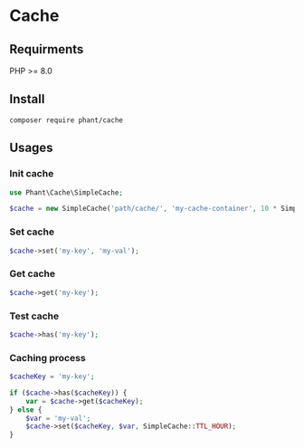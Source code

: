 # Cache

## Requirments

PHP >= 8.0


## Install

`composer require phant/cache`

## Usages

### Init cache

```php
use Phant\Cache\SimpleCache;

$cache = new SimpleCache('path/cache/', 'my-cache-container', 10 * SimpleCache::TTL_MINUTE);
```

### Set cache

```php
$cache->set('my-key', 'my-val');
```

### Get cache

```php
$cache->get('my-key');
```

### Test cache

```php
$cache->has('my-key');
```

### Caching process

```php
$cacheKey = 'my-key';

if ($cache->has($cacheKey)) {
	var = $cache->get($cacheKey);
} else {
	$var = 'my-val';
	$cache->set($cacheKey, $var, SimpleCache::TTL_HOUR);
}
```
